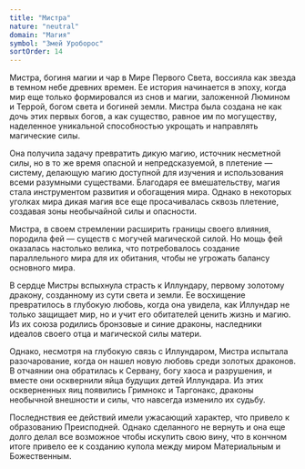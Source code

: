 ```yaml
---
title: "Мистра"
nature: "neutral"
domain: "Магия"
symbol: "Змей Уроборос"
sortOrder: 14
---
```


Мистра, богиня магии и чар в Мире Первого Света, воссияла как звезда
в темном небе древних времен. Ее история начинается в эпоху, когда
мир еще только формировался из снов и магии, заложенной Люмином
и Террой, богом света и богиней земли. Мистра была создана не как
дочь этих первых богов, а как существо, равное им по могуществу,
наделенное уникальной способностью укрощать и направлять
магические силы.

Она получила задачу превратить дикую магию, источник несметной
силы, но в то же время опасной и непредсказуемой, в плетение —
систему, делающую магию доступной для изучения и использования
всеми разумными существами. Благодаря ее вмешательству, магия
стала инструментом развития и обогащения мира. Однако в некоторых
уголках мира дикая магия все еще просачивалась сквозь плетение,
создавая зоны необычайной силы и опасности.

Мистра, в своем стремлении расширить границы своего влияния,
породила фей — существ с могучей магической силой. Но мощь фей
оказалась настолько велика, что потребовалось создание
параллельного мира для их обитания, чтобы не угрожать балансу
основного мира.

В сердце Мистры вспыхнула страсть к Иллундару, первому золотому
дракону, созданному из сути света и земли. Ее восхищение
превратилось в глубокую любовь, когда она увидела, как Иллундар не
только защищает мир, но и учит его обитателей ценить жизнь и магию.
Из их союза родились бронзовые и синие драконы, наследники
идеалов своего отца и магической силы матери.

Однако, несмотря на глубокую связь с Иллундаром, Мистра испытала
разочарование, когда он нашел новую любовь среди золотых драконов.
В отчаянии она обратилась к Сервану, богу хаоса и разрушения, и
вместе они осквернили яйца будущих детей Иллундара. Из этих
оскверненных яиц появились Гримнокс и Таргонакс, драконы
необычной внешности и силы, что навсегда изменило их судьбу.

Последнствия ее действий имели ужасающий характер, что привело к
образованию Преисподней. Однако сделанного не вернуть и она еще
долго делал все возможное чтобы искупить свою вину, что в кончном
итоге привело ее к созданию купола между миром Материальным и
Божественным.
